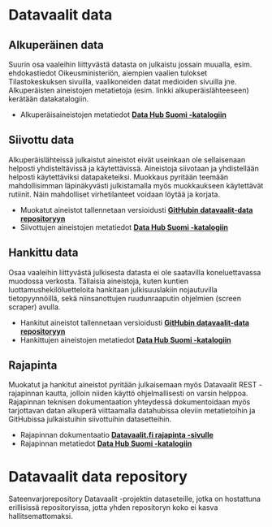 Datavaalit data
====================

Alkuperäinen data
-----------------------------
Suurin osa vaaleihin liittyvästä datasta on julkaistu jossain muualla, esim. ehdokastiedot Oikeusministeriön, aiempien vaalien tulokset Tilastokeskuksen sivuilla, vaalikoneiden datat medioiden sivuilla jne. Alkuperäisten aineistojen metatietoja (esim. linkki alkuperäislähteeseen) kerätään datakatalogiin.
- Alkuperäisaineistojen metatiedot __[Data Hub Suomi -katalogiin](http://fi.thedatahub.org/fi/group/datavaalit)__

Siivottu data
-------------------------------
Alkuperäislähteissä julkaistut aineistot eivät useinkaan ole sellaisenaan helposti yhdisteltävissä ja käytettävissä. Aineistoja siivotaan ja yhdistellään helposti käytettäviksi datapaketeiksi. Muokkaus pyritään teemään mahdollisimman läpinäkyvästi julkistamalla myös muokkaukseen käytettävät rutiinit. Näin mahdolliset virhetilanteet voidaan löytää ja korjata.
- Muokatut aineistot tallennetaan versioidusti __[GitHubin datavaalit-data repositoryyn](https://github.com/avoindata/datavaalit-data)__
- Siivottujen aineistojen metatiedot __[Data Hub Suomi -katalogiin](http://fi.thedatahub.org/fi/group/datavaalit)__

Hankittu data
-------------
Osaa vaaleihin liittyvästä julkisesta datasta ei ole saatavilla koneluettavassa muodossa verkosta. Tällaisia aineistoja, kuten kuntien luottamushekilöluetteloita hankitaan julkisuuslakiin nojautuvilla tietopyynnöillä, sekä niinsanottujen ruudunraaputin ohjelmien (screen scraper) avulla.
- Hankitut aineistot tallennetaan versioidusti __[GitHubin datavaalit-data repositoryyn](https://github.com/avoindata/datavaalit-data)__
- Hankittujen aineistojen metatiedot __[Data Hub Suomi -katalogiin](http://fi.thedatahub.org/fi/group/datavaalit)__

Rajapinta
---------
Muokatut ja hankitut aineistot pyritään julkaisemaan myös Datavaalit REST -rajapinnan kautta, jolloin niiden käyttö ohjelmallisesti on varsin helppoa.
Rajapinnan teknisen dokumentaation yhteydessä dokumentoidaan myös tarjottavan datan alkuperä viittaamalla datahubissa oleviin metatietoihin ja GitHubissa julkaistuihin siivottuihin datasetteihin.
- Rajapinnan dokumentaatio __[Datavaalit.fi rajapinta -sivulle](http://www.datavaalit.fi/resources/api/)__
- Rajapinnan metatiedot __[Data Hub Suomi -katalogiin](http://fi.thedatahub.org/fi/group/datavaalit)__


Datavaalit data repository
==========================

Sateenvarjorepository Datavaalit -projektin dataseteille, jotka on hostattuna erillisissä repositoryissa, jotta yhden repositoryn koko ei kasva hallitsemattomaksi.